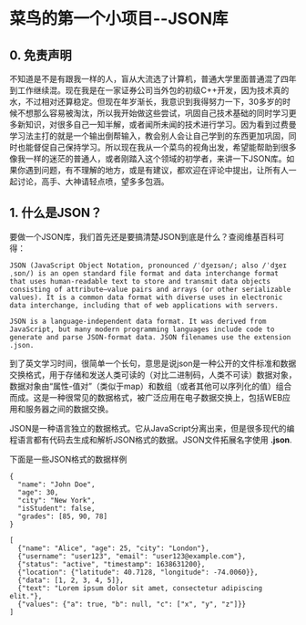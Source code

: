 # 菜鸟的第一个小项目--JSON库

## 0. 免责声明
不知道是不是有跟我一样的人，盲从大流选了计算机，普通大学里面普通混了四年到工作继续混。现在我是在一家证券公司当外包的初级C++开发，因为技术真的水，不过相对还算稳定。但现在年岁渐长，我意识到我得努力一下，30多岁的时候不想那么容易被淘汰，所以我开始做这些尝试，巩固自己技术基础的同时学习更多新知识，对很多自己一知半解，或者闻所未闻的技术进行学习。因为看到过费曼学习法主打的就是一个输出倒帮输入，教会别人会让自己学到的东西更加巩固，同时也能督促自己保持学习。所以现在我从一个菜鸟的视角出发，希望能帮助到很多像我一样的迷茫的普通人，或者刚踏入这个领域的初学者，来讲一下JSON库。如果你遇到问题，有不理解的地方，或是有建议，都欢迎在评论中提出，让所有人一起讨论，高手、大神请轻点喷，望多多包涵。

## 1. 什么是JSON？
要做一个JSON库，我们首先还是要搞清楚JSON到底是什么？查阅维基百科可得：
~~~
JSON (JavaScript Object Notation, pronounced /ˈdʒeɪsən/; also /ˈdʒeɪˌsɒn/) is an open standard file format and data interchange format that uses human-readable text to store and transmit data objects consisting of attribute–value pairs and arrays (or other serializable values). It is a common data format with diverse uses in electronic data interchange, including that of web applications with servers.

JSON is a language-independent data format. It was derived from JavaScript, but many modern programming languages include code to generate and parse JSON-format data. JSON filenames use the extension .json.
~~~
到了英文学习时间，很简单一个长句，意思是说json是一种公开的文件标准和数据交换格式，用于存储和发送人类可读的（对比二进制码，人类不可读）数据对象，数据对象由“属性-值对”（类似于map）和数组（或者其他可以序列化的值）组合而成。这是一种很常见的数据格式，被广泛应用在电子数据交换上，包括WEB应用和服务器之间的数据交换。

JSON是一种语言独立的数据格式。它从JavaScript分离出来，但是很多现代的编程语言都有代码去生成和解析JSON格式的数据。JSON文件拓展名字使用 **.json**.


下面是一些JSON格式的数据样例
~~~
{
  "name": "John Doe",
  "age": 30,
  "city": "New York",
  "isStudent": false,
  "grades": [85, 90, 78]
}
~~~

~~~
[
  {"name": "Alice", "age": 25, "city": "London"},
  {"username": "user123", "email": "user123@example.com"},
  {"status": "active", "timestamp": 1638631200},
  {"location": {"latitude": 40.7128, "longitude": -74.0060}},
  {"data": [1, 2, 3, 4, 5]},
  {"text": "Lorem ipsum dolor sit amet, consectetur adipiscing elit."},
  {"values": {"a": true, "b": null, "c": ["x", "y", "z"]}}
]
~~~
